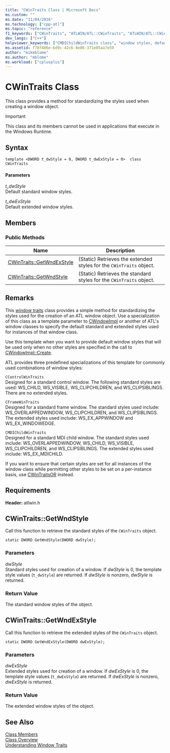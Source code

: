 ```yaml
---
title: "CWinTraits Class | Microsoft Docs"
ms.custom: ""
ms.date: "11/04/2016"
ms.technology: ["cpp-atl"]
ms.topic: "reference"
f1_keywords: ["CWinTraits", "ATLWIN/ATL::CWinTraits", "ATLWIN/ATL::CWinTraits::GetWndExStyle", "ATLWIN/ATL::CWinTraits::GetWndStyle"]
dev_langs: ["C++"]
helpviewer_keywords: ["CMDIChildWinTraits class", "window styles, default values for ATL", "CWinTraits class", "CFrameWinTraits class", "CControlWinTraits class"]
ms.assetid: f78f486e-6d9c-42c6-8e86-371e05aa7e59
author: "mikeblome"
ms.author: "mblome"
ms.workload: ["cplusplus"]
---
```

# CWinTraits Class
This class provides a method for standardizing the styles used when creating a window object.  
  
> [!IMPORTANT]
>  This class and its members cannot be used in applications that execute in the Windows Runtime.  
  
## Syntax  
  
```
template <DWORD t_dwStyle = 0, DWORD t_dwExStyle = 0>  class CWinTraits
```  
  
#### Parameters  
 *t_dwStyle*  
 Default standard window styles.  
  
 *t_dwExStyle*  
 Default extended window styles.  
  
## Members  
  
### Public Methods  
  
|Name|Description|  
|----------|-----------------|  
|[CWinTraits::GetWndExStyle](#getwndexstyle)|(Static) Retrieves the extended styles for the `CWinTraits` object.|  
|[CWinTraits::GetWndStyle](#getwndstyle)|(Static) Retrieves the standard styles for the `CWinTraits` object.|  
  
## Remarks  
 This [window traits](../../atl/understanding-window-traits.md) class provides a simple method for standardizing the styles used for the creation of an ATL window object. Use a specialization of this class as a template parameter to [CWindowImpl](../../atl/reference/cwindowimpl-class.md) or another of ATL's window classes to specify the default standard and extended styles used for instances of that window class.  
  
 Use this template when you want to provide default window styles that will be used only when no other styles are specified in the call to [CWindowImpl::Create](../../atl/reference/cwindowimpl-class.md#create).  
  
 ATL provides three predefined specializations of this template for commonly used combinations of window styles:  
  
 `CControlWinTraits`  
 Designed for a standard control window. The following standard styles are used: WS_CHILD, WS_VISIBLE, WS_CLIPCHILDREN, and WS_CLIPSIBLINGS. There are no extended styles.  
  
 `CFrameWinTraits`  
 Designed for a standard frame window. The standard styles used include: WS_OVERLAPPEDWINDOW, WS_CLIPCHILDREN, and WS_CLIPSIBLINGS. The extended styles used include: WS_EX_APPWINDOW and WS_EX_WINDOWEDGE.  
  
 `CMDIChildWinTraits`  
 Designed for a standard MDI child window. The standard styles used include: WS_OVERLAPPEDWINDOW, WS_CHILD, WS_VISIBLE, WS_CLIPCHILDREN, and WS_CLIPSIBLINGS. The extended styles used include: WS_EX_MDICHILD.  
  
 If you want to ensure that certain styles are set for all instances of the window class while permitting other styles to be set on a per-instance basis, use [CWinTraitsOR](../../atl/reference/cwintraitsor-class.md) instead.  
  
## Requirements  
 **Header:** atlwin.h  
  
##  <a name="getwndstyle"></a>  CWinTraits::GetWndStyle  
 Call this function to retrieve the standard styles of the `CWinTraits` object.  
  
```
static DWORD GetWndStyle(DWORD dwStyle);
```  
  
### Parameters  
 *dwStyle*  
 Standard styles used for creation of a window. If *dwStyle* is 0, the template style values (`t_dwStyle`) are returned. If *dwStyle* is nonzero, *dwStyle* is returned.  
  
### Return Value  
 The standard window styles of the object.  
  
##  <a name="getwndexstyle"></a>  CWinTraits::GetWndExStyle  
 Call this function to retrieve the extended styles of the `CWinTraits` object.  
  
```
static DWORD GetWndExStyle(DWORD dwExStyle);
```  
  
### Parameters  
 *dwExStyle*  
 Extended styles used for creation of a window. If *dwExStyle* is 0, the template style values (`t_dwExStyle`) are returned. If *dwExStyle* is nonzero, *dwExStyle* is returned.  
  
### Return Value  
 The extended window styles of the object.  
  
## See Also  
 [Class Members](https://msdn.microsoft.com/dbe6a147-3f01-4aea-a3fb-fe6ebadc31f8)   
 [Class Overview](../../atl/atl-class-overview.md)   
 [Understanding Window Traits](../../atl/understanding-window-traits.md)
